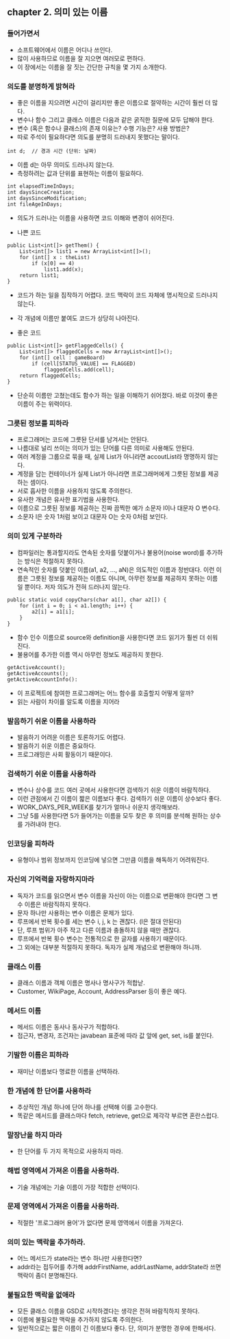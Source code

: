 ## chapter 2. 의미 있는 이름


### 들어가면서

- 소프트웨어에서 이름은 어디나 쓰인다.
- 많이 사용하므로 이름을 잘 지으면 여러모로 편하다.
- 이 장에서는 이름을 잘 짓는 간단한 규칙을 몇 가지 소개한다.


### 의도를 분명하게 밝혀라

- 좋은 이름을 지으려면 시간이 걸리지만 좋은 이름으로 절약하는 시간이 훨씬 더 많다.
- 변수나 함수 그리고 클래스 이름은 다음과 같은 굵직한 질문에 모두 답해야 한다.
- 변수 (혹은 함수나 클래스)의 존재 이유는? 수행 기능은? 사용 방법은? 
- 따로 주석이 필요하다면 의도를 분명히 드러내지 못했다는 말이다. 


```
int d;  // 경과 시간 (단위: 날짜)
```

- 이름 d는 아무 의미도 드러나지 않는다.
- 측정하려는 값과 단위를 표현하는 이름이 필요하다.

```
int elapsedTimeInDays;
int daysSinceCreation;
int daysSinceModification;
int fileAgeInDays;
```


- 의도가 드러나는 이름을 사용하면 코드 이해와 변경이 쉬어진다.

- 나쁜 코드
```
public List<int[]> getThem() {
    List<int[]> list1 = new ArrayList<int[]>();
    for (int[] x : theList) 
        if (x[0] == 4)
            list1.add(x);
    return list1;
}
```

- 코드가 하는 일을 짐작하기 어렵다. 코드 맥락이 코드 자체에 명시적으로 드러나지 않는다.
- 각 개념에 이름만 붙여도 코드가 상당히 나아진다.

- 좋은 코드

```
public List<int[]> getFlaggedCells() {
    List<int[]> flaggedCells = new ArrayList<int[]>();
    for (int[] cell : gameBoard)
        if (cell[STATUS_VALUE] == FLAGGED)
            flaggedCells.add(cell);
    return flaggedCells;
}
```

- 단순히 이름만 고쳤는데도 함수가 하는 일을 이해하기 쉬어졌다. 바로 이것이 좋은 이름이 주는 위력이다.


### 그릇된 정보를 피하라

- 프로그래머는 코드에 그릇돤 단서를 남겨서는 안된다.
- 나름대로 널리 쓰이는 의미가 있는 단어를 다른 의미로 사용해도 안된다.
- 여러 계정을 그룹으로 묶을 때, 실제 List가 아니라면 accoutList라 명명하지 않는다.
- 계정을 담는 컨테이너가 실제 List가 아니라면 프로그래머에게 그릇된 정보를 제공하는 셈이다.
- 서로 흡사한 이름을 사용하지 않도록 주의한다.
- 유사한 개념은 유사한 표기법을 사용한다.
- 이름으로 그릇된 정보를 제공하는 진짜 끔찍한 예가 소문자 l이나 대문자 O 변수다.
- 소문자 l은 숫자 1처럼 보이고 대문자 O는 숫자 0처럼 보인다.


### 의미 있게 구분하라

- 컴파일러는 통과할지라도 연속된 숫자를 덧붙이거나 불용어(noise word)를 추가하는 방식은 적절하지 못하다.
- 연속적인 숫자를 덧붙인 이름(a1, a2, ..., aN)은 의도적인 이름과 정반대다. 이런 이름은 그릇된 정보를 제공하는 이름도 아니며, 아무런 정보를 제공하지 못하는 이름일 뿐이다. 저자 의도가 전혀 드러나지 않는다.

```
public static void copyChars(char a1[], char a2[]) {
    for (int i = 0; i < a1.length; i++) {
        a2[i] = a1[i];
    }
}
```

- 함수 인수 이름으로 source와 definition을 사용한다면 코드 읽기가 훨씬 더 쉬워진다.
- 불용어를 추가한 이름 역시 아무런 정보도 제공하지 못한다.

```
getActiveAccount();
getActiveAccounts();
getActiveAccountInfo():
```

- 이 프로젝트에 참여한 프로그래머는 어느 함수를 호출할지 어떻게 알까?
- 읽는 사람이 차이를 알도록 이름을 지어라


### 발음하기 쉬운 이름을 사용하라

- 발음하기 어려운 이름은 토론하기도 어렵다.
- 발음하기 쉬운 이름은 중요하다. 
- 프로그래밍은 사회 활동이기 때문이다. 


### 검색하기 쉬운 이름을 사용하라

- 변수나 상수를 코드 여러 곳에서 사용한다면 검색하기 쉬운 이름이 바람직하다.
- 이런 관점에서 긴 이름이 짧은 이름보다 좋다. 검색하기 쉬운 이름이 상수보다 좋다.
- WORK_DAYS_PER_WEEK를 찾기가 얼마나 쉬운지 생각해보라.
- 그냥 5를 사용한다면 5가 들어가는 이름을 모두 찾은 후 의미를 분석해 원하는 상수를 가려내야 한다.


### 인코딩을 피하라

- 유형이나 범위 정보까지 인코딩에 넣으면 그만큼 이름을 해독하기 어려워진다. 


### 자신의 기억력을 자랑하지마라

- 독자가 코드를 읽으면서 변수 이름을 자신이 아는 이름으로 변환해야 한다면 그 변수 이름은 바람직하지 못하다.
- 문자 하나만 사용하는 변수 이름은 문제가 있다. 
- 루프에서 반복 횟수를 세는 변수 i, j, k 는 괜찮다. (l은 절대 안된다)
- 단, 루프 범위가 아주 작고 다른 이름과 충돌하지 않을 때만 괜찮다.
- 루프에서 반복 횟수 변수는 전통적으로 한 글자를 사용하기 때문이다.
- 그 외에는 대부분 적절하지 못하다. 독자가 실제 개념으로 변환해야 하니까. 


### 클래스 이름

- 클래스 이름과 객체 이름은 명사나 명사구가 적합낟. 
- Customer, WikiPage, Account, AddressParser 등이 좋은 예다.


### 메서드 이름

- 메서드 이름은 동사나 동사구가 적합하다.
- 접근자, 변경자, 조건자는 javabean 표준에 따라 값 앞에 get, set, is를 붙인다.


### 기발한 이름은 피하라

- 재미난 이름보다 명료한 이름을 선택하라.


### 한 개념에 한 단어를 사용하라

- 추상적인 개념 하나에 단어 하나를 선택해 이를 고수한다.
- 똑같은 메서드를 클래스마다 fetch, retrieve, get으로 제각각 부르면 혼란스럽다.


### 말장난을 하지 마라

- 한 단어를 두 가지 목적으로 사용하지 마라.


### 해법 영역에서 가져온 이름을 사용하라.

- 기술 개념에는 기술 이름이 가장 적합한 선택이다.


### 문제 영역에서 가져온 이름을 사용하라.

- 적절한 '프로그래머 용어'가 없다면 문제 영역에서 이름을 가져온다. 


### 의미 있는 맥락을 추가하라.

- 어느 메서드가 state라는 변수 하나만 사용한다면?
- addr라는 접두어를 추가해 addrFirstName, addrLastName, addrState라 쓰면 맥락이 좀더 분명해진다.


### 불필요한 맥락을 없애라

- 모든 클래스 이름을 GSD로 시작하겠다는 생각은 전혀 바람직하지 못하다.
- 이름에 불필요한 맥락을 추가하지 않도록 주의한다.
- 일반적으로는 짧은 이름이 긴 이름보다 좋다. 단, 의미가 분명한 경우에 한해서다.
